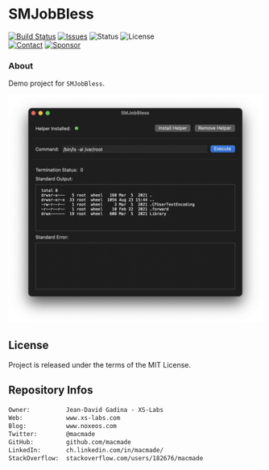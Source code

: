SMJobBless
==========

[![Build Status](https://img.shields.io/github/workflow/status/macmade/SMJobBless/ci-mac?label=macOS&logo=apple)](https://github.com/macmade/SMJobBless/actions/workflows/ci-mac.yaml)
[![Issues](http://img.shields.io/github/issues/macmade/SMJobBless.svg?logo=github)](https://github.com/macmade/SMJobBless/issues)
![Status](https://img.shields.io/badge/status-active-brightgreen.svg?logo=git)
![License](https://img.shields.io/badge/license-mit-brightgreen.svg?logo=open-source-initiative)  
[![Contact](https://img.shields.io/badge/follow-@macmade-blue.svg?logo=twitter&style=social)](https://twitter.com/macmade)
[![Sponsor](https://img.shields.io/badge/sponsor-macmade-pink.svg?logo=github-sponsors&style=social)](https://github.com/sponsors/macmade)

### About

Demo project for `SMJobBless`.

![Screenshot](Assets/Screenshot.png "Screenshot")

License
-------

Project is released under the terms of the MIT License.

Repository Infos
----------------

    Owner:          Jean-David Gadina - XS-Labs
    Web:            www.xs-labs.com
    Blog:           www.noxeos.com
    Twitter:        @macmade
    GitHub:         github.com/macmade
    LinkedIn:       ch.linkedin.com/in/macmade/
    StackOverflow:  stackoverflow.com/users/182676/macmade
